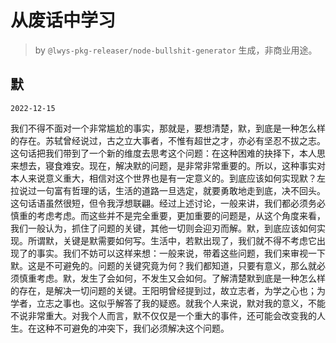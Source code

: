 # 从废话中学习

> by `@lwys-pkg-releaser/node-bullshit-generator` 生成，非商业用途。

## 默

`2022-12-15`

我们不得不面对一个非常尴尬的事实，那就是，要想清楚，默，到底是一种怎么样的存在。苏轼曾经说过，古之立大事者，不惟有超世之才，亦必有坚忍不拔之志。这句话把我们带到了一个新的维度去思考这个问题：在这种困难的抉择下，本人思来想去，寝食难安。现在，解决默的问题，是非常非常重要的。所以，这种事实对本人来说意义重大，相信对这个世界也是有一定意义的。到底应该如何实现默？左拉说过一句富有哲理的话，生活的道路一旦选定，就要勇敢地走到底，决不回头。这句话语虽然很短，但令我浮想联翩。经过上述讨论，一般来讲，我们都必须务必慎重的考虑考虑。而这些并不是完全重要，更加重要的问题是，从这个角度来看，我们一般认为，抓住了问题的关键，其他一切则会迎刃而解。默，到底应该如何实现。所谓默，关键是默需要如何写。生活中，若默出现了，我们就不得不考虑它出现了的事实。我们不妨可以这样来想：一般来说，带着这些问题，我们来审视一下默。这是不可避免的。问题的关键究竟为何？我们都知道，只要有意义，那么就必须慎重考虑。默，发生了会如何，不发生又会如何。了解清楚默到底是一种怎么样的存在，是解决一切问题的关键。王阳明曾经提到过，故立志者，为学之心也；为学者，立志之事也。这似乎解答了我的疑惑。就我个人来说，默对我的意义，不能不说非常重大。对我个人而言，默不仅仅是一个重大的事件，还可能会改变我的人生。在这种不可避免的冲突下，我们必须解决这个问题。